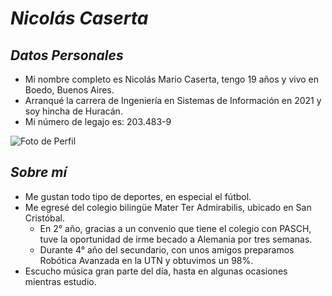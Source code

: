 # *Nicolás Caserta*
## *Datos Personales*
* Mi nombre completo es Nicolás Mario Caserta, tengo 19 años y vivo en Boedo, Buenos Aires.
* Arranqué la carrera de Ingeniería en Sistemas de Información en 2021 y soy hincha de Huracán.
* Mi número de legajo es: 203.483-9

![Foto de Perfil](https://user-images.githubusercontent.com/102816186/162087802-1007a303-ed27-4ca0-b1e0-c5a33bc379c0.jpg)

## *Sobre mí*
* Me gustan todo tipo de deportes, en especial el fútbol.
* Me egresé del colegio bilingüe Mater Ter Admirabilis, ubicado en San Cristóbal.
  * En 2° año, gracias a un convenio que tiene el colegio con PASCH, tuve la oportunidad de irme becado a Alemania por tres semanas.
  * Durante 4° año del secundario, con unos amigos preparamos Robótica Avanzada en la UTN y obtuvimos un 98%.
* Escucho música gran parte del día, hasta en algunas ocasiones mientras estudio.

